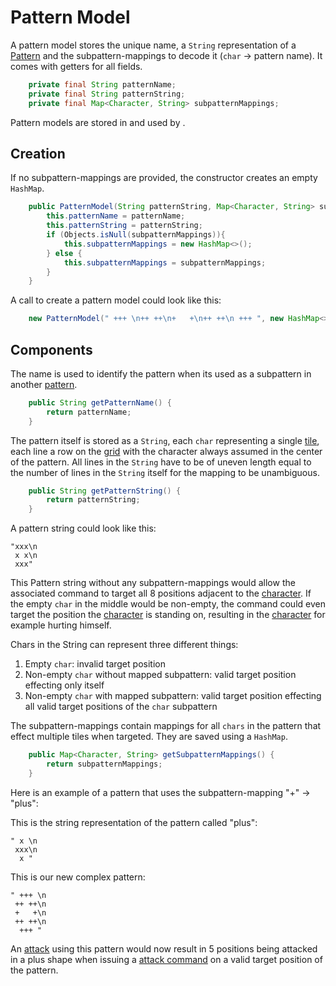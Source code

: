 # Pattern Model

A pattern model stores the unique name, a `String` representation of a [Pattern](Patterns.md) and the subpattern-mappings to decode it (`char` -> pattern name). It comes with getters for all fields.

```java
    private final String patternName;
    private final String patternString;
    private final Map<Character, String> subpatternMappings;
```

Pattern models are stored in [](PatternStore.md) and used by [](PatternService.md).

## Creation

If no subpattern-mappings are provided, the constructor creates an empty `HashMap`.

```java
    public PatternModel(String patternString, Map<Character, String> subpatternMappings, String patternName) {
        this.patternName = patternName;
        this.patternString = patternString;
        if (Objects.isNull(subpatternMappings)){
            this.subpatternMappings = new HashMap<>();
        } else {
            this.subpatternMappings = subpatternMappings;
        }
	}
```

A call to create a pattern model could look like this:


```java
    new PatternModel(" +++ \n++ ++\n+   +\n++ ++\n +++ ", new HashMap<>(){{put('+', "plus");}}, "bombAttack");
```

## Components

The name is used to identify the pattern when its used as a subpattern in another [pattern](Patterns.md).
```java
    public String getPatternName() {
        return patternName;
    }
```
The pattern itself is stored as a `String`, each `char` representing a single [tile](TileModel.md), each line a row on the [grid](GridModel.md) with the character
always assumed in the center of the pattern.
All lines in the `String` have to be of uneven length equal to the number of lines in the `String` itself for the mapping to be unambiguous.

```java
    public String getPatternString() {
        return patternString;
    }
```

A pattern string could look like this:
```
"xxx\n
 x x\n
 xxx"
```
This Pattern string without any subpattern-mappings would allow the associated command to target all 8 positions adjacent to the [character](CharacterEntity.md).
If the empty `char` in the middle would be non-empty, the command could even target the position the [character](CharacterEntity.md) is standing on, resulting in the [character](CharacterEntity.md) for example hurting himself.

Chars in the String can represent three different things:
1. Empty `char`: invalid target position
2. Non-empty `char` without mapped subpattern: valid target position effecting only itself
3. Non-empty `char` with mapped subpattern: valid target position effecting all valid target positions of the `char` subpattern

The subpattern-mappings contain mappings for all `chars` in the pattern that effect multiple tiles when targeted. They are saved using a `HashMap`.

```java
    public Map<Character, String> getSubpatternMappings() {
        return subpatternMappings;
    }
```

Here is an example of a pattern that uses the subpattern-mapping "+" -> "plus":

This is the string representation of the pattern called "plus":
```
" x \n
 xxx\n
  x "
```

This is our new complex pattern:
```
" +++ \n
 ++ ++\n
 +   +\n
 ++ ++\n
  +++ "
```

An [attack](AttackDataModel.md) using this pattern would now result in 5 positions being attacked in a plus shape when issuing a [attack command](AttackDataModel.md) on a valid target position of the pattern.


